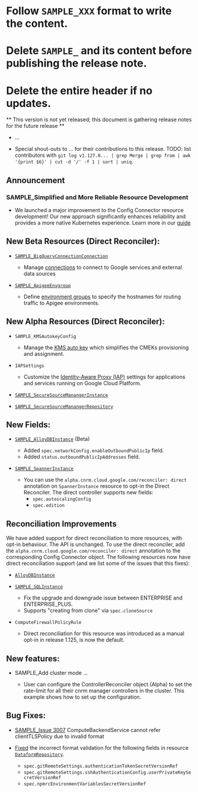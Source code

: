 # Follow `SAMPLE_XXX` format to write the content.
# Delete `SAMPLE_` and its content before publishing the release note.
# Delete the entire header if no updates.

** This version is not yet released; this document is gathering release notes for the future release **

* ...

* Special shout-outs to ... for their contributions to this release.
TODO: list contributors with `git log v1.127.0... | grep Merge | grep from | awk '{print $6}' | cut -d '/' -f 1 | sort | uniq`.

## Announcement

### SAMPLE_Simplified and More Reliable Resource Development

* We launched a major improvement to the Config Connector resource development!  Our new approach significantly enhances reliability and provides a more native Kubernetes experience. Learn more in our [guide](https://github.com/GoogleCloudPlatform/k8s-config-connector/tree/master/docs/develop-resources)

## New Beta Resources (Direct Reconciler):

* [`SAMPLE_BigQueryConnectionConnection`](https://cloud.google.com/config-connector/docs/reference/resource-docs/bigqueryconnection/bigqueryconnectionconnection)

     * Manage [connections](https://cloud.google.com/bigquery/docs/working-with-connections) to connect to Google services and external data sources

* [`SAMPLE_ApigeeEnvgroup`](https://cloud.google.com/config-connector/docs/reference/resource-docs/apigee/apigeeenvgroup)

     * Define [environment groups](https://cloud.google.com/apigee/docs/api-platform/fundamentals/environments/envgroups) to specify the hostnames for routing traffic to Apigee environments.

## New Alpha Resources (Direct Reconciler):

* `SAMPLE_KMSAutokeyConfig`

    * Manage the [KMS auto key](https://cloud.google.com/kms/docs/autokey-overview) which simplifies the CMEKs provisioning and assignment.
* `IAPSettings`
    * Customize the [Identity-Aware Proxy (IAP)](https://cloud.google.com/iap/docs/customizing) settings for applications and services running on Google Cloud Platform.
    
* [`SAMPLE_SecureSourceManangerInstance`](https://github.com/GoogleCloudPlatform/k8s-config-connector/tree/master/pkg/test/resourcefixture/testdata/basic/securesourcemanager/securesourcemanagerinstance/securesourcemanagerinstancebasic)
* [`SAMPLE_SecureSourceManangerRepository`](https://github.com/GoogleCloudPlatform/k8s-config-connector/tree/master/pkg/test/resourcefixture/testdata/basic/securesourcemanager/securesourcemanagerinstance/securesourcemanagerrepositorybasic)

## New Fields:

* [`SAMPLE_AlloyDBInstance`](https://cloud.google.com/config-connector/docs/reference/resource-docs/alloydb/alloydbinstance) (Beta)
  * Added `spec.networkConfig.enableOutboundPublicIp` field.
  * Added `status.outboundPublicIpAddresses` field.

* [`SAMPLE_SpannerInstance`](https://cloud.google.com/config-connector/docs/reference/resource-docs/spanner/spannerinstance)
    * You can use the `alpha.cnrm.cloud.google.com/reconciler: direct` annotation on `SpannerInstance` resource to opt-in the Direct Reconciler. The direct controller supports new fields:
        * `spec.autoscalingConfig`
        * `spec.edition`

## Reconciliation Improvements

We have added support for direct reconciliation to more resources, with opt-in behaviour.  The API is unchanged. To use the direct reconciler, add the `alpha.cnrm.cloud.google.com/reconciler: direct` annotation to the corresponding Config Connector object.  The following resources now have direct reconciliation support (and we list some of the issues that this fixes):

* [`AlloyDBInstance`](https://cloud.google.com/config-connector/docs/reference/resource-docs/alloydb/alloydbcluster)

* [`SAMPLE_SQLInstance`](https://github.com/GoogleCloudPlatform/k8s-config-connector/tree/master/pkg/test/resourcefixture/testdata/basic/sql/v1beta1/sqlinstance)

    * Fix the upgrade and downgrade issue between ENTERPRISE and ENTERPRISE_PLUS.
    * Supports "creating from clone" via `spec.cloneSource`

* `ComputeFirewallPolicyRule`

  * Direct reconciliation for this resource was introduced as a manual opt-in in release 1.125, is now the default.

## New features:

* SAMPLE_Add cluster mode ...

    *  User can configure the ControllerReconciler object (Alpha) to set the rate-limit for all their cnrm manager controllers in the cluster. This example shows how to set up the configuration.

## Bug Fixes:

* [SAMPLE_Issue 3007](https://github.com/GoogleCloudPlatform/k8s-config-connector/pull/3007) ComputeBackendService cannot refer clientTLSPolicy due to invalid format

* [Fixed](https://github.com/GoogleCloudPlatform/k8s-config-connector/pull/3521) the incorrect format validation for the following fields in resource [`DataformRepository`](https://cloud.google.com/config-connector/docs/reference/resource-docs/dataform/dataformrepository).
    * `spec.gitRemoteSettings.authenticationTokenSecretVersionRef`
    * `spec.gitRemoteSettings.sshAuthenticationConfig.userPrivateKeySecretVersionRef`
    * `spec.npmrcEnvironmentVariablesSecretVersionRef`
